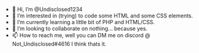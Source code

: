 - 👋 Hi, I’m @Undisclosed1234
- 👀 I’m interested in (trying) to code some HTML and some CSS elements.
- 🌱 I’m currently learning a little bit of PHP and HTML/CSS.
- 💞️ I’m looking to collaborate on nothing... because yes.
- 📫 How to reach me, well you can DM me on discord @ Not_Undisclosed#4616
I think thats it.
<!---
Undisclosed1234/Undisclosed1234 is a ✨ special ✨ repository because its `README.md` (this file) appears on your GitHub profile.
You can click the Preview link to take a look at your changes.
--->
